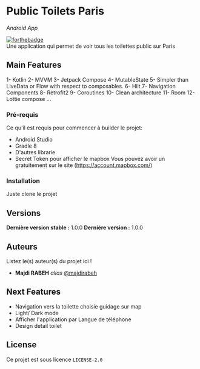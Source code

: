 # Public Toilets Paris
_Android App_

[![forthebadge](https://forthebadge.com/images/badges/made-with-kotlin.svg)](https://github.com/majdirabeh)  
Une application qui permet de voir tous les toilettes public sur Paris

## Main Features

1- Kotlin
2- MVVM
3- Jetpack Compose
4- MutableState
5- Simpler than LiveData or Flow with respect to composables.
6- Hilt
7- Navigation Components
8- Retrofit2
9- Coroutines
10- Clean architecture
11- Room
12- Lottie compose
...

### Pré-requis

Ce qu'il est requis pour commencer à builder le projet:

- Android Studio
- Gradle 8
- D'autres librarie
- Secret Token pour afficher le mapbox
  Vous pouvez avoir un gratuitement sur le site (https://account.mapbox.com/)

### Installation

Juste clone le projet

## Versions
**Dernière version stable :** 1.0.0
**Dernière version :** 1.0.0

## Auteurs
Listez le(s) auteur(s) du projet ici !
* **Majdi RABEH** _alias_ [@majdirabeh](https://github.com/majdirabeh)

## Next Features

- Navigation vers la toilette choisie guidage sur map
- Light/ Dark mode
- Afficher l'application par Langue de téléphone
- Design detail toilet


## License

Ce projet est sous licence ``LICENSE-2.0``


